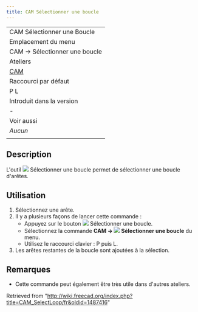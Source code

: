 ```yaml
---
title: CAM Sélectionner une boucle
---
```

|  |
| --- |
| CAM Sélectionner une Boucle |
| Emplacement du menu |
| CAM → Sélectionner une boucle |
| Ateliers |
| [CAM](/CAM_Workbench/fr "CAM Workbench/fr") |
| Raccourci par défaut |
| P L |
| Introduit dans la version |
| - |
| Voir aussi |
| *Aucun* |
|  |

## Description

L'outil ![](/images/CAM_SelectLoop.svg) Sélectionner une boucle permet de sélectionner une boucle d'arêtes.

## Utilisation

1. Sélectionnez une arête.
2. Il y a plusieurs façons de lancer cette commande :
   * Appuyez sur le bouton ![](/images/CAM_SelectLoop.svg) Sélectionner une boucle.
   * Sélectionnez la commande **CAM → ![](/images/CAM_SelectLoop.svg) Sélectionner une boucle** du menu.
   * Utilisez le raccourci clavier : P puis L.
3. Les arêtes restantes de la boucle sont ajoutées à la sélection.

## Remarques

* Cette commande peut également être très utile dans d'autres ateliers.

Retrieved from "<http://wiki.freecad.org/index.php?title=CAM_SelectLoop/fr&oldid=1487416>"